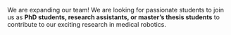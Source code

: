 We are expanding our team! We are looking for passionate students to join us as **PhD students, research assistants, or master’s thesis students** to contribute to our exciting research in medical robotics.